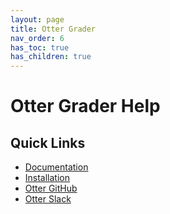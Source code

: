 ```yaml
---
layout: page
title: Otter Grader
nav_order: 6
has_toc: true
has_children: true
---
```


# Otter Grader Help

## Quick Links

* [Documentation](https://otter-grader.readthedocs.io/en/latest/index.html#)
* [Installation](https://otter-grader.readthedocs.io/en/latest/index.html#installation)
* [Otter GitHub](https://github.com/ucbds-infra/otter-grader)
* [Otter Slack](https://join.slack.com/t/otter-grader/shared_invite/enQtOTM5MTQ0MzkwMTk0LTBiNWIzZTYxNDA2NDZmM2JkMzcwZjA4YWViNDM4ZTgyNDVhNDgwOTQ0NjNlZjcwNmY5YzJiZjZhZGNhNzc5MjA)
